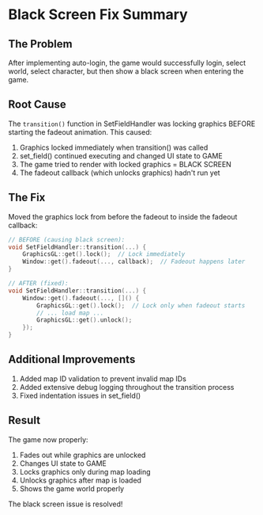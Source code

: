 # Black Screen Fix Summary

## The Problem
After implementing auto-login, the game would successfully login, select world, select character, but then show a black screen when entering the game.

## Root Cause
The `transition()` function in SetFieldHandler was locking graphics BEFORE starting the fadeout animation. This caused:
1. Graphics locked immediately when transition() was called
2. set_field() continued executing and changed UI state to GAME
3. The game tried to render with locked graphics = BLACK SCREEN
4. The fadeout callback (which unlocks graphics) hadn't run yet

## The Fix
Moved the graphics lock from before the fadeout to inside the fadeout callback:

```cpp
// BEFORE (causing black screen):
void SetFieldHandler::transition(...) {
    GraphicsGL::get().lock();  // Lock immediately
    Window::get().fadeout(..., callback);  // Fadeout happens later
}

// AFTER (fixed):
void SetFieldHandler::transition(...) {
    Window::get().fadeout(..., []() {
        GraphicsGL::get().lock();  // Lock only when fadeout starts
        // ... load map ...
        GraphicsGL::get().unlock();
    });
}
```

## Additional Improvements
1. Added map ID validation to prevent invalid map IDs
2. Added extensive debug logging throughout the transition process
3. Fixed indentation issues in set_field()

## Result
The game now properly:
1. Fades out while graphics are unlocked
2. Changes UI state to GAME
3. Locks graphics only during map loading
4. Unlocks graphics after map is loaded
5. Shows the game world properly

The black screen issue is resolved!